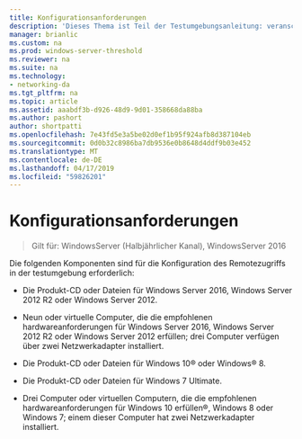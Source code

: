 ```yaml
---
title: Konfigurationsanforderungen
description: 'Dieses Thema ist Teil der Testumgebungsanleitung: veranschaulichen von DirectAccess Multisite-Bereitstellung für Windows Server 2016'
manager: brianlic
ms.custom: na
ms.prod: windows-server-threshold
ms.reviewer: na
ms.suite: na
ms.technology:
- networking-da
ms.tgt_pltfrm: na
ms.topic: article
ms.assetid: aaabdf3b-d926-48d9-9d01-358668da88ba
ms.author: pashort
author: shortpatti
ms.openlocfilehash: 7e43fd5e3a5be02d0ef1b95f924afb8d387104eb
ms.sourcegitcommit: 0d0b32c8986ba7db9536e0b8648d4ddf9b03e452
ms.translationtype: MT
ms.contentlocale: de-DE
ms.lasthandoff: 04/17/2019
ms.locfileid: "59826201"
---
```

# <a name="configuration-requirements"></a>Konfigurationsanforderungen

>Gilt für: WindowsServer (Halbjährlicher Kanal), WindowsServer 2016

Die folgenden Komponenten sind für die Konfiguration des Remotezugriffs in der testumgebung erforderlich:  
  
-   Die Produkt-CD oder Dateien für Windows Server 2016, Windows Server 2012 R2 oder Windows Server 2012.  
  
-   Neun oder virtuelle Computer, die die empfohlenen hardwareanforderungen für Windows Server 2016, Windows Server 2012 R2 oder Windows Server 2012 erfüllen; drei Computer verfügen über zwei Netzwerkadapter installiert.  
  
-   Die Produkt-CD oder Dateien für Windows 10&reg; oder Windows&reg; 8.  
  
-   Die Produkt-CD oder Dateien für Windows 7 Ultimate.  
  
-   Drei Computer oder virtuellen Computern, die die empfohlenen hardwareanforderungen für Windows 10 erfüllen&reg;, Windows 8 oder Windows 7; einem dieser Computer hat zwei Netzwerkadapter installiert.  
  


